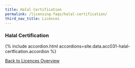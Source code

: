 ```yaml
---
title: Halal Certification
permalink: /licensing-faqs/halal-certification/
third_nav_title: Licences
---
```


### Halal Certification

{% include accordion.html accordions=site.data.acc031-halal-certfication.accordion %}

[Back to Licences Overview](/licences/)